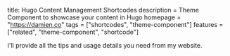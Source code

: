 title: Hugo Content Management Shortcodes
description = Theme Component to showcase your content in Hugo
homepage = "https://damien.co"
tags = ["shortcodes", "theme-component"]
features = ["related", "theme-component", "shortcode"]

I'll provide all the tips and usage details you need from my website.
